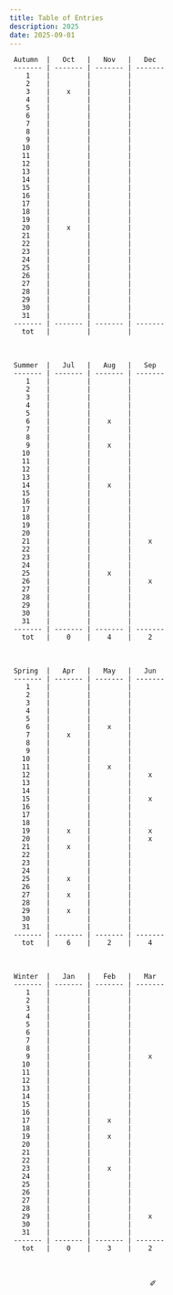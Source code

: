 ```yaml
---
title: Table of Entries
description: 2025
date: 2025-09-01
---
```


     Autumn  |   Oct   |   Nov   |   Dec   
     ------- | ------- | ------- | ------- 
        1    |         |         |         
        2    |         |         |        
        3    |    x    |         |        
        4    |         |         |        
        5    |         |         |     
        6    |         |         |         
        7    |         |         |         
        8    |         |         |        
        9    |         |         |       
       10    |         |         |         
       11    |         |         |         
       12    |         |         |         
       13    |         |         |         
       14    |         |         |         
       15    |         |         |       
       16    |         |         |         
       17    |         |         |         
       18    |         |         |        
       19    |         |         |        
       20    |    x    |         |         
       21    |         |         |         
       22    |         |         |        
       23    |         |         |      
       24    |         |         |         
       25    |         |         |         
       26    |         |         |         
       27    |         |         |     
       28    |         |         |        
       29    |         |         |        
       30    |         |         |      
       31    |         |         |        
     ------- | ------- | ------- | ------- 
       tot   |         |         |      

&nbsp;

     Summer  |   Jul   |   Aug   |   Sep   
     ------- | ------- | ------- | ------- 
        1    |         |         |         
        2    |         |         |        
        3    |         |         |        
        4    |         |         |        
        5    |         |         |     
        6    |         |    x    |         
        7    |         |         |       
        8    |         |         |       
        9    |         |    x    |      
       10    |         |         |        
       11    |         |         |         
       12    |         |         |         
       13    |         |         |         
       14    |         |    x    |         
       15    |         |         |       
       16    |         |         |         
       17    |         |         |         
       18    |         |         |        
       19    |         |         |        
       20    |         |         |         
       21    |         |         |    x    
       22    |         |         |        
       23    |         |         |        
       24    |         |         |         
       25    |         |    x    |         
       26    |         |         |    x    
       27    |         |         |     
       28    |         |         |        
       29    |         |         |        
       30    |         |         |       
       31    |         |         |        
     ------- | ------- | ------- | ------- 
       tot   |    0    |    4    |    2

&nbsp;

     Spring  |   Apr   |   May   |   Jun   
     ------- | ------- | ------- | ------- 
        1    |         |         |         
        2    |         |         |        
        3    |         |         |        
        4    |         |         |        
        5    |         |         |     
        6    |         |    x    |         
        7    |    x    |         |         
        8    |         |         |        
        9    |         |         |       
       10    |         |         |         
       11    |         |    x    |         
       12    |         |         |    x    
       13    |         |         |         
       14    |         |         |         
       15    |         |         |    x  
       16    |         |         |         
       17    |         |         |         
       18    |         |         |        
       19    |    x    |         |    x   
       20    |         |         |    x    
       21    |    x    |         |         
       22    |         |         |        
       23    |         |         |        
       24    |         |         |         
       25    |    x    |         |         
       26    |         |         |         
       27    |    x    |         |     
       28    |         |         |        
       29    |    x    |         |        
       30    |         |         |       
       31    |         |         |        
     ------- | ------- | ------- | ------- 
       tot   |    6    |    2    |    4

&nbsp;

     Winter  |   Jan   |   Feb   |   Mar   
     ------- | ------- | ------- | ------- 
        1    |         |         |         
        2    |         |         |        
        3    |         |         |        
        4    |         |         |         
        5    |         |         |        
        6    |         |         |         
        7    |         |         |         
        8    |         |         |     
        9    |         |         |    x    
       10    |         |         |        
       11    |         |         |         
       12    |         |         |         
       13    |         |         |         
       14    |         |         |         
       15    |         |         |        
       16    |         |         |        
       17    |         |    x    |        
       18    |         |         |         
       19    |         |    x    |        
       20    |         |         |         
       21    |         |         |         
       22    |         |         |        
       23    |         |    x    |        
       24    |         |         |         
       25    |         |         |         
       26    |         |         |         
       27    |         |         |     
       28    |         |         |         
       29    |         |         |    x    
       30    |         |         |        
       31    |         |         |        
     ------- | ------- | ------- | ------- 
       tot   |    0    |    3    |    2   

&nbsp;

<div align="center">
  ✐
</div>
